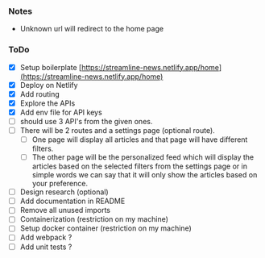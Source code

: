 ### Notes

- Unknown url will redirect to the home page

### ToDo

- [x] Setup boilerplate [https://streamline-news.netlify.app/home](https://streamline-news.netlify.app/home)
- [x] Deploy on Netlify
- [x] Add routing
- [x] Explore the APIs
- [x] Add env file for API keys
- [ ] should use 3 API's from the given ones.
- [ ] There will be 2 routes and a settings page (optional route).
  - [ ] One page will display all articles and that page will have different filters.
  - [ ] The other page will be the personalized feed which will display the articles based on the selected filters from the settings page or in simple words we can say that it will only show the articles based on your preference.
- [ ] Design research (optional)
- [ ] Add documentation in README
- [ ] Remove all unused imports
- [ ] Containerization (restriction on my machine)
- [ ] Setup docker container (restriction on my machine)
- [ ] Add webpack ?
- [ ] Add unit tests ?
